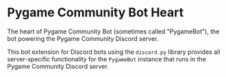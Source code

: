 # Pygame Community Bot Heart
The heart of Pygame Community Bot (sometimes called "PygameBot"), the bot powering the Pygame Community Discord server.

This bot extension for Discord bots using the `discord.py` library provides all server-specific functionality for the `PygameBot` instance that runs in the Pygame Community Discord server.
